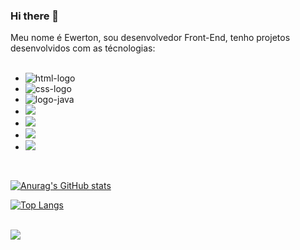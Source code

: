 ### Hi there 👋

 Meu nome é Ewerton, sou desenvolvedor Front-End, tenho projetos desenvolvidos com as técnologias:
<br>
<br>
 -	<img src="https://img.shields.io/badge/HTML5-E34F26?style=for-the-badge&logo=html5&logoColor=white" alt= "html-logo"/>
 -  <img src="https://img.shields.io/badge/CSS3-1572B6?style=for-the-badge&logo=css3&logoColor=white" alt= "css-logo" />
 -  <img src="https://img.shields.io/badge/JavaScript-323330?style=for-the-badge&logo=javascript&logoColor=F7DF1E" alt="logo-java" />
 -  <img src="https://img.shields.io/badge/React-20232A?style=for-the-badge&logo=react&logoColor=61DAFB"/>
 -  <img src="https://img.shields.io/badge/Node.js-43853D?style=for-the-badge&logo=node.js&logoColor=white" />
 -  <img src="https://img.shields.io/badge/PostgreSQL-316192?style=for-the-badge&logo=postgresql&logoColor=white" />
 -  <img src="https://img.shields.io/badge/MongoDB-4EA94B?style=for-the-badge&logo=mongodb&logoColor=white" />

<br>

[![Anurag's GitHub stats](https://github-readme-stats.vercel.app/api?username=ewertonprado1910)](https://github.com/anuraghazra/github-readme-stats)

[![Top Langs](https://github-readme-stats.vercel.app/api/top-langs/?username=ewertonprado1910)](https://github.com/anuraghazra/github-readme-stats)
<br>
<br>

 <a href="https://www.linkedin.com/feed/"> <img src="https://img.shields.io/badge/LinkedIn-0077B5?style=for-the-badge&logo=linkedin&logoColor=white"/> 
